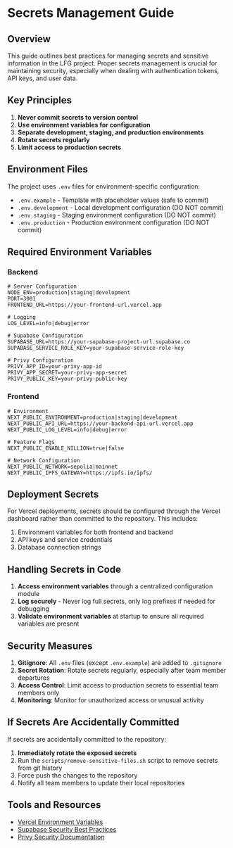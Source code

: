 # Secrets Management Guide

## Overview

This guide outlines best practices for managing secrets and sensitive information in the LFG project. Proper secrets management is crucial for maintaining security, especially when dealing with authentication tokens, API keys, and user data.

## Key Principles

1. **Never commit secrets to version control**
2. **Use environment variables for configuration**
3. **Separate development, staging, and production environments**
4. **Rotate secrets regularly**
5. **Limit access to production secrets**

## Environment Files

The project uses `.env` files for environment-specific configuration:

- `.env.example` - Template with placeholder values (safe to commit)
- `.env.development` - Local development configuration (DO NOT commit)
- `.env.staging` - Staging environment configuration (DO NOT commit)
- `.env.production` - Production environment configuration (DO NOT commit)

## Required Environment Variables

### Backend

```
# Server Configuration
NODE_ENV=production|staging|development
PORT=3001
FRONTEND_URL=https://your-frontend-url.vercel.app

# Logging
LOG_LEVEL=info|debug|error

# Supabase Configuration
SUPABASE_URL=https://your-supabase-project-url.supabase.co
SUPABASE_SERVICE_ROLE_KEY=your-supabase-service-role-key

# Privy Configuration
PRIVY_APP_ID=your-privy-app-id
PRIVY_APP_SECRET=your-privy-app-secret
PRIVY_PUBLIC_KEY=your-privy-public-key
```

### Frontend

```
# Environment
NEXT_PUBLIC_ENVIRONMENT=production|staging|development
NEXT_PUBLIC_API_URL=https://your-backend-api-url.vercel.app
NEXT_PUBLIC_LOG_LEVEL=info|debug|error

# Feature Flags
NEXT_PUBLIC_ENABLE_NILLION=true|false

# Network Configuration
NEXT_PUBLIC_NETWORK=sepolia|mainnet
NEXT_PUBLIC_IPFS_GATEWAY=https://ipfs.io/ipfs/
```

## Deployment Secrets

For Vercel deployments, secrets should be configured through the Vercel dashboard rather than committed to the repository. This includes:

1. Environment variables for both frontend and backend
2. API keys and service credentials
3. Database connection strings

## Handling Secrets in Code

1. **Access environment variables** through a centralized configuration module
2. **Log securely** - Never log full secrets, only log prefixes if needed for debugging
3. **Validate environment variables** at startup to ensure all required variables are present

## Security Measures

1. **Gitignore**: All `.env` files (except `.env.example`) are added to `.gitignore`
2. **Secret Rotation**: Rotate secrets regularly, especially after team member departures
3. **Access Control**: Limit access to production secrets to essential team members only
4. **Monitoring**: Monitor for unauthorized access or unusual activity

## If Secrets Are Accidentally Committed

If secrets are accidentally committed to the repository:

1. **Immediately rotate the exposed secrets**
2. Run the `scripts/remove-sensitive-files.sh` script to remove secrets from git history
3. Force push the changes to the repository
4. Notify all team members to update their local repositories

## Tools and Resources

- [Vercel Environment Variables](https://vercel.com/docs/environment-variables)
- [Supabase Security Best Practices](https://supabase.com/docs/guides/auth/managing-user-data)
- [Privy Security Documentation](https://docs.privy.io/guide/security)
